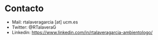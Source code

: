 # Contacto

- Mail: rtalaveragarcia [at] ucm.es
- Twitter: @RTalaveraG
- Linkedin: https://www.linkedin.com/in/rtalaveragarcia-ambientologo/
